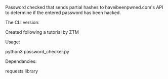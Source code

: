 Password checked that sends partial hashes to haveibeenpwned.com's API to determine if the entered password has been hacked.

The CLI version:

Created following a tutorial by ZTM

Usage:

python3 password_checker.py <passwords to check>

Dependancies:

requests library
